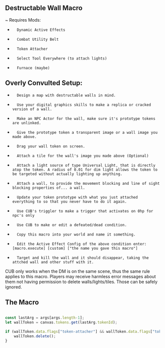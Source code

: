 ## Destructable Wall Macro
~[](https://github.com/ExileofBrokenSky/My-Foundry-VTT-Macros/blob/main/Images/Destructable%20wall.webm)
Requires Mods:
*		Dynamic Active Effects
*		Combat Utility Belt
*		Token Attacher
*		Select Tool Everywhere (to attach lights)
*		Furnace (maybe)
## Overly Convulted Setup:
*		Design a map with destructable walls in mind.
*		Use your digital graphics skills to make a replica or cracked version of a wall.
*		Make an NPC Actor for the wall, make sure it's prototype tokens are unlinked.
*		Give the prototype token a transparent image or a wall image you made above. 
*		Drag your wall token on screen. 
*		Attach a tile for the wall's image you made above (Optional)
*		Attach a light source of type Universal Light, that is directly atop the token. A radius of 0.01 for dim light allows the token to be targeted without actually lighting up anything.
*		Attach a wall, to provide the movement blocking and line of sight blocking properties of... a wall.
*		Update your token prototype with what you just attached everything to so that you never have to do it again.
*		Use CUB's triggler to make a trigger that activates on 0hp for npc's only
*		Use CUB to make or edit a defeated/dead condition.
*		Copy this macro into your world and name it something.
*		Edit the Active Effect Config of the above condition enter: [macro.execute] [custom] ["the name you gave this macro"]
*		Target and kill the wall and it should disappear, taking the attched wall and other stuff with it.
CUB only works when the DM is on the same scene, thus the same rule applies to this macro.
Players may receive harmless error messages about them not having permission to delete walls/lights/tiles. Those can be safely ignored.

## The Macro
```javascript

const lastArg = args[args.length-1];
let wallToken = canvas.tokens.get(lastArg.tokenId);
			
if (wallToken.data.flags["token-attacher"] && wallToken.data.flags["token-attacher"].attached["Wall"].length > 0) {
	wallToken.delete();
}
```

